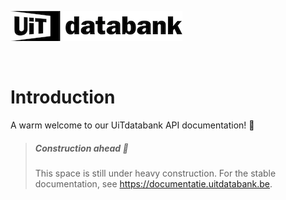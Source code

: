 <!-- focus: false -->
![](../assets/images/uitdatabank.png)

<br />

# Introduction

A warm welcome to our UiTdatabank API documentation! 👋

<!-- theme: warning -->

> ##### Construction ahead 🚧
>
> This space is still under heavy construction. For the stable documentation, see <https://documentatie.uitdatabank.be>.
